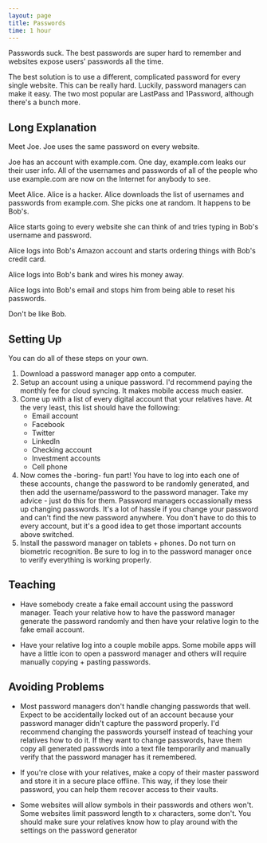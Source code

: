```yaml
---
layout: page
title: Passwords
time: 1 hour
---
```

Passwords suck. The best passwords are super hard to remember and websites
expose users' passwords all the time.

The best solution is to use a different, complicated password for every single
website. This can be really hard. Luckily, password managers can make it easy.
The two most popular are LastPass and 1Password, although there's a bunch more.

## Long Explanation
Meet Joe. Joe uses the same password on every website.

Joe has an account with example.com. One day, example.com leaks our their user
info. All of the usernames and passwords of all of the people who use
example.com are now on the Internet for anybody to see.

Meet Alice. Alice is a hacker. Alice downloads the list of usernames and
passwords from example.com. She picks one at random. It happens to be Bob's.

Alice starts going to every website she can think of and tries typing in Bob's
username and password.

Alice logs into Bob's Amazon account and starts ordering things with Bob's
credit card.

Alice logs into Bob's bank and wires his money away.

Alice logs into Bob's email and stops him from being able to reset his
passwords.

Don't be like Bob.

## Setting Up
You can do all of these steps on your own.

1. Download a password manager app onto a computer.
2. Setup an account using a unique password. I'd recommend paying the monthly
   fee for cloud syncing. It makes mobile access much easier.
3. Come up with a list of every digital account that your relatives have. At
   the very least, this list should have the following:
   * Email account
   * Facebook
   * Twitter
   * LinkedIn
   * Checking account
   * Investment accounts
   * Cell phone
4. Now comes the -boring- fun part! You have to log into each one of these
   accounts, change the password to be randomly generated, and then add the
   username/password to the password manager. Take my advice - just do this for
   them. Password managers occassionally mess up changing passwords. It's a lot
   of hassle if you change your password and can't find the new password
   anywhere. You don't have to do this to every account, but it's a good idea
   to get those important accounts above switched.
5. Install the password manager on tablets + phones. Do not turn on biometric
   recognition. Be sure to log in to the password manager once to verify
   everything is working properly.

## Teaching
* Have somebody create a fake email account using the password manager. Teach
  your relative how to have the password manager generate the password randomly
  and then have your relative login to the fake email account.

* Have your relative log into a couple mobile apps. Some mobile apps will have
  a little icon to open a password manager and others will require manually
  copying + pasting passwords.

## Avoiding Problems
* Most password managers don't handle changing passwords that well. Expect to
  be accidentally locked out of an account because your password manager didn't
  capture the password properly. I'd recommend changing the passwords yourself
  instead of teaching your relatives how to do it. If they want to change
  passwords, have them copy all generated passwords into a text file
  temporarily and manually verify that the password manager has it remembered.

* If you're close with your relatives, make a copy of their master password and
  store it in a secure place offline. This way, if they lose their password,
  you can help them recover access to their vaults.

* Some websites will allow symbols in their passwords and others won't. Some
  websites limit password length to x characters, some don't. You should make
  sure your relatives know how to play around with the settings on the password
  generator
